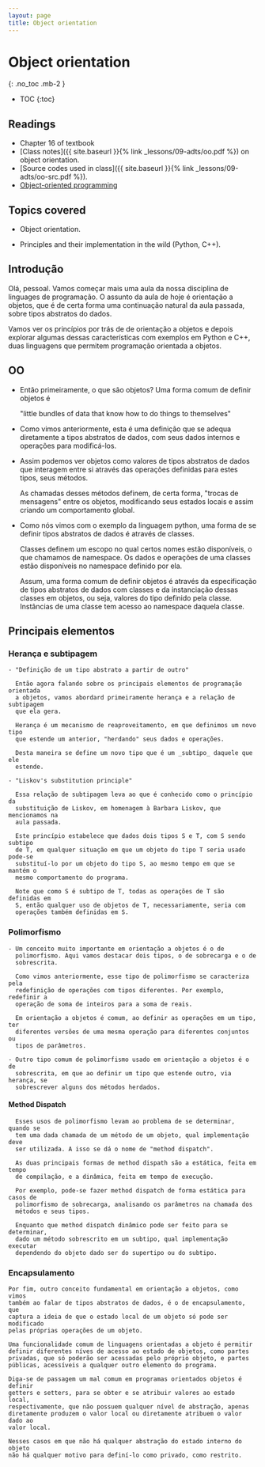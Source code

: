 ```yaml
---
layout: page
title: Object orientation
---
```


# Object orientation
{: .no_toc .mb-2 }

- TOC
{:toc}

## Readings

- Chapter 16 of textbook
- [Class notes]({{ site.baseurl }}{% link _lessons/09-adts/oo.pdf %}) on object orientation.
- [Source codes used in class]({{ site.baseurl }}{% link _lessons/09-adts/oo-src.pdf %}).
- [Object-oriented programming](http://en.wikipedia.org/wiki/Object-oriented_programming)

## Topics covered

- Object orientation.

- Principles and their implementation in the wild (Python, C++).

## Introdução

Olá, pessoal. Vamos começar mais uma aula da nossa disciplina de linguages
de programação. O assunto da aula de hoje é orientação a objetos, que é de
certa forma uma continuação natural da aula passada, sobre tipos abstratos
do dados.

Vamos ver os princípios por trás de de orientação a objetos e depois
explorar algumas dessas características com exemplos em Python e C++, duas
linguagens que permitem programação orientada a objetos.

## OO

  - Então primeiramente, o que são objetos? Uma forma comum de definir objetos é

    "little bundles of data that know how to do things to themselves"

  - Como vimos anteriormente, esta é uma definição que se adequa diretamente a
    tipos abstratos de dados, com seus dados internos e operações para
    modificá-los.

  - Assim podemos ver objetos como valores de tipos abstratos de dados que
    interagem entre si através das operações definidas para estes tipos, seus
    métodos.

    As chamadas desses métodos definem, de certa forma, "trocas de mensagens"
    entre os objetos, modificando seus estados locais e assim criando um
    comportamento global.

  - Como nós vimos com o exemplo da linguagem python, uma forma de se definir
    tipos abstratos de dados é através de classes.

    Classes definem um escopo no qual certos nomes estão disponíveis, o que
    chamamos de namespace. Os dados e operações de uma classes estão disponíveis
    no namespace definido por ela.

    Assum, uma forma comum de definir objetos é através da especificação de
    tipos abstratos de dados com classes e da instanciação dessas classes em
    objetos, ou seja, valores do tipo definido pela classe. Instâncias de uma
    classe tem acesso ao namespace daquela classe.

## Principais elementos

### Herança e subtipagem

    - "Definição de um tipo abstrato a partir de outro"

      Então agora falando sobre os principais elementos de programação orientada
      a objetos, vamos abordard primeiramente herança e a relação de subtipagem
      que ela gera.

      Herança é um mecanismo de reaproveitamento, em que definimos um novo tipo
      que estende um anterior, "herdando" seus dados e operações.

      Desta maneira se define um novo tipo que é um _subtipo_ daquele que ele
      estende.

    - "Liskov's substitution principle"

      Essa relação de subtipagem leva ao que é conhecido como o princípio da
      substituição de Liskov, em homenagem à Barbara Liskov, que mencionamos na
      aula passada.

      Este princípio estabelece que dados dois tipos S e T, com S sendo subtipo
      de T, em qualquer situação em que um objeto do tipo T seria usado pode-se
      substituí-lo por um objeto do tipo S, ao mesmo tempo em que se mantém o
      mesmo comportamento do programa.

      Note que como S é subtipo de T, todas as operações de T são definidas em
      S, então qualquer uso de objetos de T, necessariamente, seria com
      operações também definidas em S.

### Polimorfismo

    - Um conceito muito importante em orientação a objetos é o de
      polimorfismo. Aqui vamos destacar dois tipos, o de sobrecarga e o de
      sobrescrita.

      Como vimos anteriormente, esse tipo de polimorfismo se caracteriza pela
      redefinição de operações com tipos diferentes. Por exemplo, redefinir a
      operação de soma de inteiros para a soma de reais.

      Em orientação a objetos é comum, ao definir as operações em um tipo, ter
      diferentes versões de uma mesma operação para diferentes conjuntos ou
      tipos de parâmetros.

    - Outro tipo comum de polimorfismo usado em orientação a objetos é o de
      sobrescrita, em que ao definir um tipo que estende outro, via herança, se
      sobrescrever alguns dos métodos herdados.

#### Method Dispatch

      Esses usos de polimorfismo levam ao problema de se determinar, quando se
      tem uma dada chamada de um método de um objeto, qual implementação deve
      ser utilizada. A isso se dá o nome de "method dispatch".

      As duas principais formas de method dispath são a estática, feita em tempo
      de compilação, e a dinâmica, feita em tempo de execução.

      Por exemplo, pode-se fazer method dispatch de forma estática para casos de
      polimorfismo de sobrecarga, analisando os parâmetros na chamada dos
      métodos e seus tipos.

      Enquanto que method dispatch dinâmico pode ser feito para se determinar,
      dado um método sobrescrito em um subtipo, qual implementação executar
      dependendo do objeto dado ser do supertipo ou do subtipo.

### Encapsulamento

    Por fim, outro conceito fundamental em orientação a objetos, como vimos
    também ao falar de tipos abstratos de dados, é o de encapsulamento, que
    captura a ideia de que o estado local de um objeto só pode ser modificado
    pelas próprias operações de um objeto.

    Uma funcionalidade comum de linguagens orientadas a objeto é permitir
    definir diferentes níves de acesso ao estado de objetos, como partes
    privadas, que só poderão ser acessadas pelo próprio objeto, e partes
    públicas, acessíveis a qualquer outro elemento do programa.

    Diga-se de passagem um mal comum em programas orientados objetos é definir
    getters e setters, para se obter e se atribuir valores ao estado local,
    respectivamente, que não possuem qualquer nível de abstração, apenas
    diretamente produzem o valor local ou diretamente atribuem o valor dado ao
    valor local.

    Nesses casos em que não há qualquer abstração do estado interno do objeto
    não há qualquer motivo para definí-lo como privado, como restrito.
